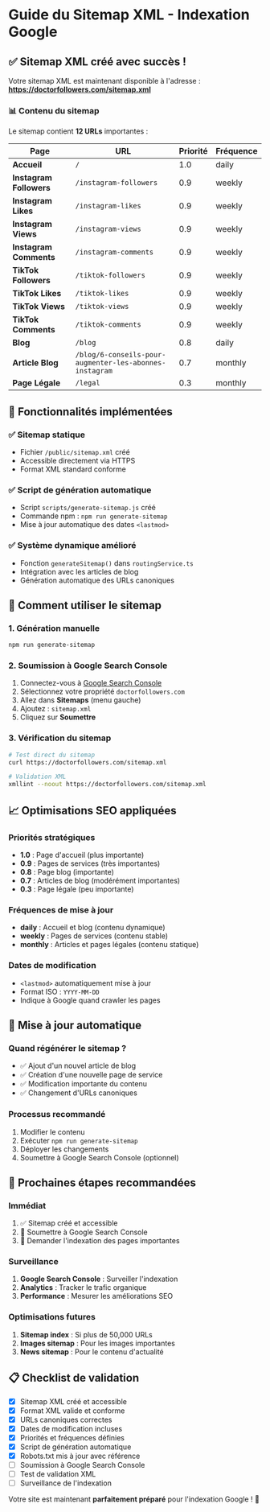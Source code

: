 # Guide du Sitemap XML - Indexation Google

## ✅ Sitemap XML créé avec succès !

Votre sitemap XML est maintenant disponible à l'adresse : **https://doctorfollowers.com/sitemap.xml**

### 📊 Contenu du sitemap

Le sitemap contient **12 URLs** importantes :

| Page | URL | Priorité | Fréquence |
|------|-----|----------|-----------|
| **Accueil** | `/` | 1.0 | daily |
| **Instagram Followers** | `/instagram-followers` | 0.9 | weekly |
| **Instagram Likes** | `/instagram-likes` | 0.9 | weekly |
| **Instagram Views** | `/instagram-views` | 0.9 | weekly |
| **Instagram Comments** | `/instagram-comments` | 0.9 | weekly |
| **TikTok Followers** | `/tiktok-followers` | 0.9 | weekly |
| **TikTok Likes** | `/tiktok-likes` | 0.9 | weekly |
| **TikTok Views** | `/tiktok-views` | 0.9 | weekly |
| **TikTok Comments** | `/tiktok-comments` | 0.9 | weekly |
| **Blog** | `/blog` | 0.8 | daily |
| **Article Blog** | `/blog/6-conseils-pour-augmenter-les-abonnes-instagram` | 0.7 | monthly |
| **Page Légale** | `/legal` | 0.3 | monthly |

## 🔧 Fonctionnalités implémentées

### ✅ **Sitemap statique**
- Fichier `/public/sitemap.xml` créé
- Accessible directement via HTTPS
- Format XML standard conforme

### ✅ **Script de génération automatique**
- Script `scripts/generate-sitemap.js` créé
- Commande npm : `npm run generate-sitemap`
- Mise à jour automatique des dates `<lastmod>`

### ✅ **Système dynamique amélioré**
- Fonction `generateSitemap()` dans `routingService.ts`
- Intégration avec les articles de blog
- Génération automatique des URLs canoniques

## 🚀 Comment utiliser le sitemap

### 1. **Génération manuelle**
```bash
npm run generate-sitemap
```

### 2. **Soumission à Google Search Console**
1. Connectez-vous à [Google Search Console](https://search.google.com/search-console)
2. Sélectionnez votre propriété `doctorfollowers.com`
3. Allez dans **Sitemaps** (menu gauche)
4. Ajoutez : `sitemap.xml`
5. Cliquez sur **Soumettre**

### 3. **Vérification du sitemap**
```bash
# Test direct du sitemap
curl https://doctorfollowers.com/sitemap.xml

# Validation XML
xmllint --noout https://doctorfollowers.com/sitemap.xml
```

## 📈 Optimisations SEO appliquées

### **Priorités stratégiques**
- **1.0** : Page d'accueil (plus importante)
- **0.9** : Pages de services (très importantes)
- **0.8** : Page blog (importante)
- **0.7** : Articles de blog (modérément importantes)
- **0.3** : Page légale (peu importante)

### **Fréquences de mise à jour**
- **daily** : Accueil et blog (contenu dynamique)
- **weekly** : Pages de services (contenu stable)
- **monthly** : Articles et pages légales (contenu statique)

### **Dates de modification**
- `<lastmod>` automatiquement mise à jour
- Format ISO : `YYYY-MM-DD`
- Indique à Google quand crawler les pages

## 🔄 Mise à jour automatique

### **Quand régénérer le sitemap ?**
- ✅ Ajout d'un nouvel article de blog
- ✅ Création d'une nouvelle page de service
- ✅ Modification importante du contenu
- ✅ Changement d'URLs canoniques

### **Processus recommandé**
1. Modifier le contenu
2. Exécuter `npm run generate-sitemap`
3. Déployer les changements
4. Soumettre à Google Search Console (optionnel)

## 🎯 Prochaines étapes recommandées

### **Immédiat**
1. ✅ Sitemap créé et accessible
2. 🔄 Soumettre à Google Search Console
3. 🔄 Demander l'indexation des pages importantes

### **Surveillance**
1. **Google Search Console** : Surveiller l'indexation
2. **Analytics** : Tracker le trafic organique
3. **Performance** : Mesurer les améliorations SEO

### **Optimisations futures**
1. **Sitemap index** : Si plus de 50,000 URLs
2. **Images sitemap** : Pour les images importantes
3. **News sitemap** : Pour le contenu d'actualité

## 📋 Checklist de validation

- [x] Sitemap XML créé et accessible
- [x] Format XML valide et conforme
- [x] URLs canoniques correctes
- [x] Dates de modification incluses
- [x] Priorités et fréquences définies
- [x] Script de génération automatique
- [x] Robots.txt mis à jour avec référence
- [ ] Soumission à Google Search Console
- [ ] Test de validation XML
- [ ] Surveillance de l'indexation

Votre site est maintenant **parfaitement préparé** pour l'indexation Google ! 🎉
